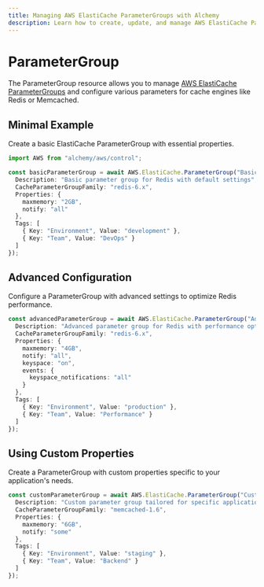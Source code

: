```yaml
---
title: Managing AWS ElastiCache ParameterGroups with Alchemy
description: Learn how to create, update, and manage AWS ElastiCache ParameterGroups using Alchemy Cloud Control.
---
```


# ParameterGroup

The ParameterGroup resource allows you to manage [AWS ElastiCache ParameterGroups](https://docs.aws.amazon.com/elasticache/latest/userguide/) and configure various parameters for cache engines like Redis or Memcached.

## Minimal Example

Create a basic ElastiCache ParameterGroup with essential properties.

```ts
import AWS from "alchemy/aws/control";

const basicParameterGroup = await AWS.ElastiCache.ParameterGroup("BasicParameterGroup", {
  Description: "Basic parameter group for Redis with default settings",
  CacheParameterGroupFamily: "redis-6.x",
  Properties: {
    maxmemory: "2GB",
    notify: "all"
  },
  Tags: [
    { Key: "Environment", Value: "development" },
    { Key: "Team", Value: "DevOps" }
  ]
});
```

## Advanced Configuration

Configure a ParameterGroup with advanced settings to optimize Redis performance.

```ts
const advancedParameterGroup = await AWS.ElastiCache.ParameterGroup("AdvancedParameterGroup", {
  Description: "Advanced parameter group for Redis with performance optimizations",
  CacheParameterGroupFamily: "redis-6.x",
  Properties: {
    maxmemory: "4GB",
    notify: "all",
    keyspace: "on",
    events: {
      keyspace_notifications: "all"
    }
  },
  Tags: [
    { Key: "Environment", Value: "production" },
    { Key: "Team", Value: "Performance" }
  ]
});
```

## Using Custom Properties

Create a ParameterGroup with custom properties specific to your application's needs.

```ts
const customParameterGroup = await AWS.ElastiCache.ParameterGroup("CustomParameterGroup", {
  Description: "Custom parameter group tailored for specific application needs",
  CacheParameterGroupFamily: "memcached-1.6",
  Properties: {
    maxmemory: "6GB",
    notify: "some"
  },
  Tags: [
    { Key: "Environment", Value: "staging" },
    { Key: "Team", Value: "Backend" }
  ]
});
```